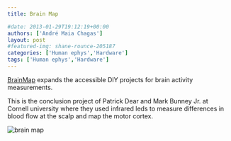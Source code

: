 ```yaml
---
title: Brain Map

#date: 2013-01-29T19:12:19+00:00
authors: ['André Maia Chagas']
layout: post
#featured-img: shane-rounce-205187
categories: ['Human ephys','Hardware']
tags: ['Human ephys','Hardware']
---
```




[BrainMap](https://people.ece.cornell.edu/land/courses/ece4760/FinalProjects/s2012/pmd68_mab448/pmd68_mab448/index.html) expands the accessible DIY projects for brain activity measurements.

This is the conclusion project of Patrick Dear and Mark Bunney Jr. at Cornell university where they used infrared leds to measure differences in blood flow at the scalp and map the motor cortex.

![brain map](https://people.ece.cornell.edu/land/courses/ece4760/FinalProjects/s2012/pmd68_mab448/pmd68_mab448/array.jpg)
